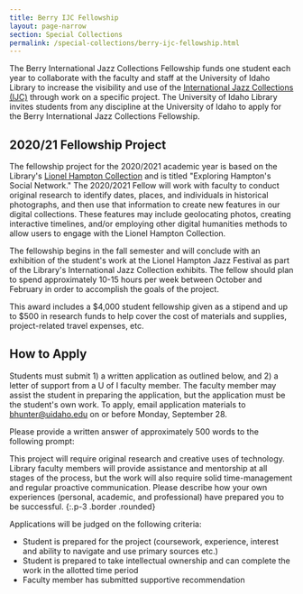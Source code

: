 ```yaml
---
title: Berry IJC Fellowship
layout: page-narrow
section: Special Collections
permalink: /special-collections/berry-ijc-fellowship.html
---
```


The Berry International Jazz Collections Fellowship funds one student each year to collaborate with the faculty and staff at the University of Idaho Library to increase the visibility and use of the [International Jazz Collections (IJC)](https://www.ijc.uidaho.edu/) through work on a specific project.
The University of Idaho Library invites students from any discipline at the University of Idaho to apply for the Berry International Jazz Collections Fellowship.

## 2020/21 Fellowship Project

The fellowship project for the 2020/2021 academic year is based on the Library's [Lionel Hampton Collection](https://www.ijc.uidaho.edu/hampton_collection/) and is titled "Exploring Hampton's Social Network." 
The 2020/2021 Fellow will work with faculty to conduct original research to identify dates, places, and individuals in historical photographs, and then use that information to create new features in our digital collections. 
These features may include geolocating photos, creating interactive timelines, and/or employing other digital humanities methods to allow users to engage with the Lionel Hampton Collection.

The fellowship begins in the fall semester and will conclude with an exhibition of the student's work at the Lionel Hampton Jazz Festival as part of the Library's International Jazz Collection exhibits. 
The fellow should plan to spend approximately 10-15 hours per week between October and February in order to accomplish the goals of the project.

This award includes a $4,000 student fellowship given as a stipend and up to $500 in research funds to help cover the cost of materials and supplies, project-related travel expenses, etc.

## How to Apply

Students must submit 1) a written application as outlined below, and 2) a letter of support from a U of I faculty member. 
The faculty member may assist the student in preparing the application, but the application must be the student's own work. 
To apply, email application materials to <bhunter@uidaho.edu> on or before Monday, September 28.

Please provide a written answer of approximately 500 words to the following prompt: 

This project will require original research and creative uses of technology. Library faculty members will provide assistance and mentorship at all stages of the process, but the work will also require solid time-management and regular proactive communication. Please describe how your own experiences (personal, academic, and professional) have prepared you to be successful.
{:.p-3 .border .rounded}

Applications will be judged on the following criteria:

- Student is prepared for the project (coursework, experience, interest and ability to navigate and use primary sources etc.)
- Student is prepared to take intellectual ownership and can complete the work in the allotted time period
- Faculty member has submitted supportive recommendation
